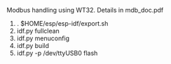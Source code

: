 Modbus handling using WT32. Details in mdb_doc.pdf

1) . $HOME/esp/esp-idf/export.sh
2) idf.py fullclean 
3) idf.py menuconfig 
4) idf.py build
5) idf.py -p /dev/ttyUSB0 flash
